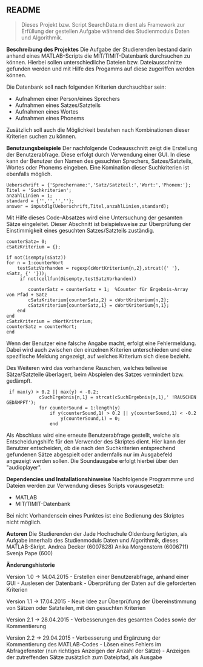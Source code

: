 **README**
----------
> Dieses Projekt bzw. Script SearchData.m dient als Framework zur Erfüllung der gestellen Aufgabe während des Studienmoduls Daten und Algorithmik. 

**Beschreibung des Projektes**
Die Aufgabe der Studierenden bestand darin anhand eines MATLAB-Scripts die MIT/TIMIT-Datenbank durchsuchen zu können. Hierbei sollen unterschiedliche Dateien bzw. Dateiausschnitte gefunden werden und mit Hilfe des Progamms auf diese zugeriffen werden können. 


Die Datenbank soll nach folgenden Kriterien durchsuchbar sein:

 - Aufnahmen einer Person/eines Sprechers
 - Aufnahmen eines Satzes/Satzteils
 - Aufnahmen eines Wortes
 - Aufnahmen eines Phonems

Zusätzlich soll auch die Möglichkeit bestehen nach Kombinationen dieser Kriterien suchen zu können. 


**Benutzungsbeispiele**
Der nachfolgende Codeausschnitt zeigt die Erstellung der Benutzerabfrage. Diese erfolgt durch Verwendung einer GUI. In diese kann der Benutzer den Namen des gesuchten Sprechers, Satzes/Satzteils, Wortes oder Phonems eingeben. Eine Komination dieser Suchkriterien ist ebenfalls möglich.

    Ueberschrift = {'Sprechername:','Satz/Satzteil:','Wort:','Phonem:'};
    Titel = 'Suchkriterien';
    anzahlLinien = 1;
    standard = {'','','',''};
    answer = inputdlg(Ueberschrift,Titel,anzahlLinien,standard);

Mit Hilfe dieses Code-Absatzes wird eine Untersuchung der gesamten Sätze eingeleitet. Dieser Abschnitt ist beispielsweise zur Überprüfung der Einstimmigkeit eines gesuchten Satzes/Satzteils zuständig. 

	counterSatz= 0;
	cSatzKriterium = {};

	if not(isempty(sSatz))
    for n = 1:counterWort 
        testSatzVorhanden = regexp(cWortKriterium{n,2},strcat({' '}, sSatz, {' '})); 
         if not(cellfun(@isempty,testSatzVorhanden)) 

            counterSatz = counterSatz + 1;  %Counter für Ergebnis-Array von Pfad + Satz
            cSatzKriterium{counterSatz,2} = cWortKriterium{n,2};
            cSatzKriterium{counterSatz,1} = cWortKriterium{n,1};
        end
    end
    cSatzKriterium = cWortKriterium;
    counterSatz = counterWort;  
    end

Wenn der Benutzer eine falsche Angabe macht, erfolgt eine Fehlermeldung.  Dabei wird auch zwischen den einzelnen Kriterien unterschieden und eine spezifische Meldung angezeigt, auf welches Kriterium sich diese bezieht.

Des Weiteren wird das vorhandene Rauschen, welches teilweise Sätze/Satzteile überlagert, beim Abspielen des Satzes vermindert bzw. gedämpft.

     if max(y) > 0.2 || max(y) < -0.2;
                cSuchErgebnis{n,1} = strcat(cSuchErgebnis{n,1},' !RAUSCHEN GEDÄMPFT');
                for counterSound = 1:length(y)
                    if y(counterSound,1) > 0.2 || y(counterSound,1) < -0.2
                        y(counterSound,1) = 0;
                    end

Als Abschluss wird eine erneute Benutzerabfrage gestellt, welche als Entscheidungshilfe für den Verwender des Skriptes dient. Hier kann der Benutzer entscheiden, ob die nach den Suchkriterien entsprechend gefundenen Sätze abgespielt oder andernfalls nur im Ausgabefeld angezeigt werden sollen.
Die Soundausgabe erfolgt hierbei über den "audioplayer".



**Dependencies  und Installationshinweise**
Nachfolgende Programmme und Dateien werden zur Verwendung dieses Scripts vorausgesetzt:

 - MATLAB 
 - MIT/TIMIT-Datenbank 

 Bei nicht Vorhandensein eines Punktes ist eine Bedienung des Skriptes nicht möglich.

**Autoren**
Die Studierenden der Jade Hochschule Oldenburg fertigten, als Aufgabe innerhalb des Studienmoduls Daten und Algorithmik, dieses MATLAB-Skript.
Andrea Decker (6007828)
Anika Morgenstern (6006711)
Svenja Pape (600)

**Änderungshistorie**

Version 1.0 -> 14.04.2015
	- Erstellen einer Benutzerabfrage, anhand einer GUI
	- Auslesen der Datenbank
	- Überprüfung der Daten auf die  geforderten Kriterien

Version 1.1 -> 17.04.2015
	 - Neue Idee zur Überprüfung der Übereinstimmung von Sätzen oder Satzteilen, mit den gesuchten Kriterien

Version 2.1 -> 28.04.2015
	 - Verbesserungen des gesamten Codes sowie der Kommentierung

Version 2.2 -> 29.04.2015
	 - Verbesserung und Ergänzung der Kommentierung des MATLAB-Codes
	 - Lösen eines Fehlers im Abfragefenster (nun richtiges Anzeigen der Anzahl der Sätze)
	 - Anzeigen der zutreffenden Sätze zusätzlich zum Dateipfad, als Ausgabe
	 
